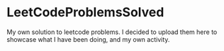 # LeetCodeProblemsSolved
My own solution to leetcode problems. I decided to upload them here to showcase what I have been doing, and my own activity.
